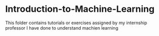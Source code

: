 # Introduction-to-Machine-Learning

This folder contains tutorials or exercises assigned by my internship professor I have done to understand machien learning
